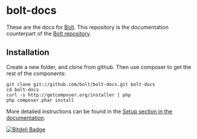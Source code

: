 bolt-docs
=========

These are the docs for [Bolt](http://bolt.cm/). This repository is the
documentation counterpart of the [Bolt repository](https://github.com/bolt/bolt).

Installation 
------------

Create a new folder, and clone from github. Then use composer to get the rest of
the components:

	git clone git://github.com/bolt/bolt-docs.git bolt-docs
	cd bolt-docs
	curl -s http://getcomposer.org/installer | php
 	php composer.phar install

More detailed instructions can be found in the [Setup section in the documentation](http://docs.bolt.cm/installation).

[![Bitdeli Badge](https://d2weczhvl823v0.cloudfront.net/bolt/bolt-docs/trend.png)](https://bitdeli.com/free "Bitdeli Badge")

